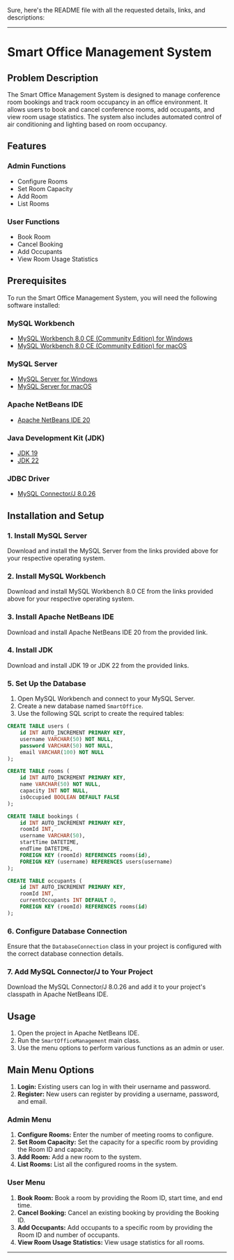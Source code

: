 Sure, here's the README file with all the requested details, links, and descriptions:

---

# Smart Office Management System

## Problem Description

The Smart Office Management System is designed to manage conference room bookings and track room occupancy in an office environment. It allows users to book and cancel conference rooms, add occupants, and view room usage statistics. The system also includes automated control of air conditioning and lighting based on room occupancy.

## Features

### Admin Functions
- Configure Rooms
- Set Room Capacity
- Add Room
- List Rooms

### User Functions
- Book Room
- Cancel Booking
- Add Occupants
- View Room Usage Statistics

## Prerequisites

To run the Smart Office Management System, you will need the following software installed:

### MySQL Workbench

- [MySQL Workbench 8.0 CE (Community Edition) for Windows](https://dev.mysql.com/downloads/workbench/)
- [MySQL Workbench 8.0 CE (Community Edition) for macOS](https://dev.mysql.com/downloads/workbench/)

### MySQL Server

- [MySQL Server for Windows](https://dev.mysql.com/downloads/mysql/)
- [MySQL Server for macOS](https://dev.mysql.com/downloads/mysql/)

### Apache NetBeans IDE

- [Apache NetBeans IDE 20](https://netbeans.apache.org/download/index.html)

### Java Development Kit (JDK)

- [JDK 19](https://www.oracle.com/java/technologies/javase/jdk19-archive-downloads.html)
- [JDK 22](https://www.oracle.com/java/technologies/javase/jdk22-archive-downloads.html)

### JDBC Driver

- [MySQL Connector/J 8.0.26](https://dev.mysql.com/downloads/connector/j/)

## Installation and Setup

### 1. Install MySQL Server

Download and install the MySQL Server from the links provided above for your respective operating system.

### 2. Install MySQL Workbench

Download and install MySQL Workbench 8.0 CE from the links provided above for your respective operating system.

### 3. Install Apache NetBeans IDE

Download and install Apache NetBeans IDE 20 from the provided link.

### 4. Install JDK

Download and install JDK 19 or JDK 22 from the provided links.

### 5. Set Up the Database

1. Open MySQL Workbench and connect to your MySQL Server.
2. Create a new database named `SmartOffice`.
3. Use the following SQL script to create the required tables:

```sql
CREATE TABLE users (
    id INT AUTO_INCREMENT PRIMARY KEY,
    username VARCHAR(50) NOT NULL,
    password VARCHAR(50) NOT NULL,
    email VARCHAR(100) NOT NULL
);

CREATE TABLE rooms (
    id INT AUTO_INCREMENT PRIMARY KEY,
    name VARCHAR(50) NOT NULL,
    capacity INT NOT NULL,
    isOccupied BOOLEAN DEFAULT FALSE
);

CREATE TABLE bookings (
    id INT AUTO_INCREMENT PRIMARY KEY,
    roomId INT,
    username VARCHAR(50),
    startTime DATETIME,
    endTime DATETIME,
    FOREIGN KEY (roomId) REFERENCES rooms(id),
    FOREIGN KEY (username) REFERENCES users(username)
);

CREATE TABLE occupants (
    id INT AUTO_INCREMENT PRIMARY KEY,
    roomId INT,
    currentOccupants INT DEFAULT 0,
    FOREIGN KEY (roomId) REFERENCES rooms(id)
);
```

### 6. Configure Database Connection

Ensure that the `DatabaseConnection` class in your project is configured with the correct database connection details.

### 7. Add MySQL Connector/J to Your Project

Download the MySQL Connector/J 8.0.26 and add it to your project's classpath in Apache NetBeans IDE.

## Usage

1. Open the project in Apache NetBeans IDE.
2. Run the `SmartOfficeManagement` main class.
3. Use the menu options to perform various functions as an admin or user.

## Main Menu Options

1. **Login:** Existing users can log in with their username and password.
2. **Register:** New users can register by providing a username, password, and email.

### Admin Menu

1. **Configure Rooms:** Enter the number of meeting rooms to configure.
2. **Set Room Capacity:** Set the capacity for a specific room by providing the Room ID and capacity.
3. **Add Room:** Add a new room to the system.
4. **List Rooms:** List all the configured rooms in the system.

### User Menu

1. **Book Room:** Book a room by providing the Room ID, start time, and end time.
2. **Cancel Booking:** Cancel an existing booking by providing the Booking ID.
3. **Add Occupants:** Add occupants to a specific room by providing the Room ID and number of occupants.
4. **View Room Usage Statistics:** View usage statistics for all rooms.

---

